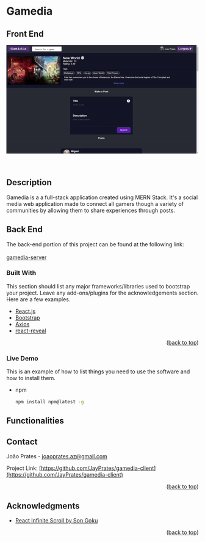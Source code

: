 

# Gamedia
## Front End

<p align="center">
<img src='gamediaGIF.gif'/>
</p>
<!-- PROJECT LOGO -->


<br />






<!-- ABOUT THE PROJECT -->
## Description

Gamedia is a a full-stack application created using MERN Stack. It's a social media web application made to connect all gamers though a variety of communities by allowing them to share experiences through posts.


## Back End
The back-end portion of this project can be found at the following link:
<a href="https://github.com/JayPrates/gamedia-server"> 
<br />  
gamedia-server </a>



### Built With

This section should list any major frameworks/libraries used to bootstrap your project. Leave any add-ons/plugins for the acknowledgements section. Here are a few examples.

* [React.js](https://reactjs.org/)
* [Bootstrap](https://getbootstrap.com)
* [Axios](https://www.npmjs.com/package/axios)
* [react-reveal](https://www.react-reveal.com/)


<p align="right">(<a href="#top">back to top</a>)</p>


### Live Demo

This is an example of how to list things you need to use the software and how to install them.
* npm
  ```sh
  npm install npm@latest -g
  ```

## Functionalities








<!-- CONTACT -->
## Contact

João Prates - joaoprates.az@gmail.com

Project Link: [https://github.com/JayPrates/gamedia-client](https://github.com/JayPrates/gamedia-client)

<p align="right">(<a href="#top">back to top</a>)</p>



<!-- ACKNOWLEDGMENTS -->
## Acknowledgments

* [React Infinite Scroll by Son Goku](https://dev.to/hunterjsbit/react-infinite-scroll-in-few-lines-588f)


<p align="right">(<a href="#top">back to top</a>)</p>


